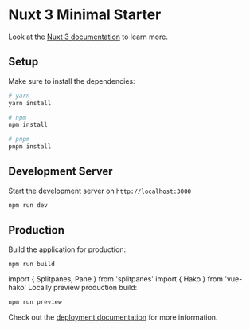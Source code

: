 # Nuxt 3 Minimal Starter

Look at the [Nuxt 3 documentation](https://nuxt.com/docs/getting-started/introduction) to learn more.

## Setup

Make sure to install the dependencies:

```bash
# yarn
yarn install

# npm
npm install

# pnpm
pnpm install
```

## Development Server

Start the development server on `http://localhost:3000`

```bash
npm run dev
```

## Production

Build the application for production:

```bash
npm run build
```
import { Splitpanes, Pane } from 'splitpanes'
import { Hako } from 'vue-hako'
Locally preview production build:

```bash
npm run preview
```

Check out the [deployment documentation](https://nuxt.com/docs/getting-started/deployment) for more information.
